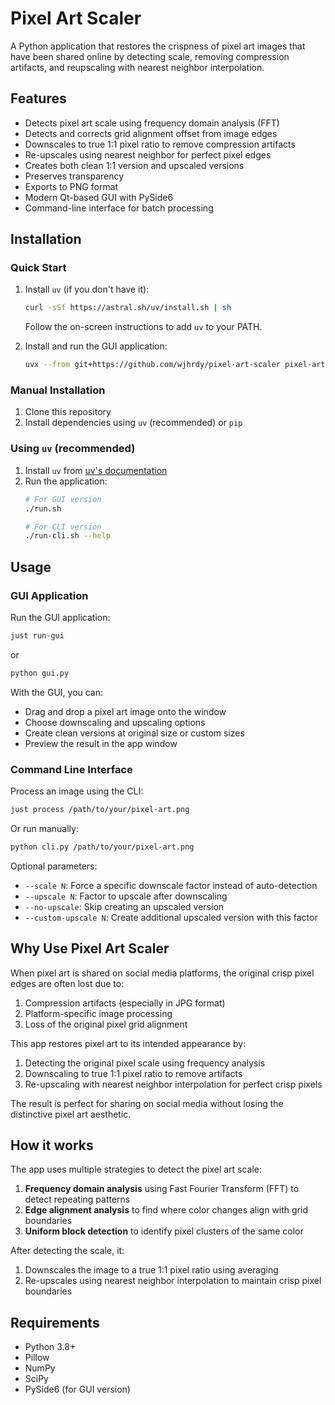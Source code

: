 # Pixel Art Scaler

A Python application that restores the crispness of pixel art images that have been shared online by detecting scale, removing compression artifacts, and reupscaling with nearest neighbor interpolation.

## Features

- Detects pixel art scale using frequency domain analysis (FFT)
- Detects and corrects grid alignment offset from image edges
- Downscales to true 1:1 pixel ratio to remove compression artifacts
- Re-upscales using nearest neighbor for perfect pixel edges
- Creates both clean 1:1 version and upscaled versions
- Preserves transparency
- Exports to PNG format
- Modern Qt-based GUI with PySide6
- Command-line interface for batch processing

## Installation

### Quick Start

1. Install `uv` (if you don't have it):
   ```bash
   curl -sSf https://astral.sh/uv/install.sh | sh
   ```
   Follow the on-screen instructions to add `uv` to your PATH.

2. Install and run the GUI application:
   ```bash
   uvx --from git+https://github.com/wjhrdy/pixel-art-scaler pixel-art-scaler
   ```

### Manual Installation

1. Clone this repository
2. Install dependencies using `uv` (recommended) or `pip`

### Using `uv` (recommended)

1. Install `uv` from [uv's documentation](https://docs.astral.sh/uv/)
2. Run the application:
   ```bash
   # For GUI version
   ./run.sh
   
   # For CLI version
   ./run-cli.sh --help
   ```

## Usage

### GUI Application

Run the GUI application:

```bash
just run-gui
```

or

```bash
python gui.py
```

With the GUI, you can:
- Drag and drop a pixel art image onto the window
- Choose downscaling and upscaling options
- Create clean versions at original size or custom sizes
- Preview the result in the app window

### Command Line Interface

Process an image using the CLI:

```bash
just process /path/to/your/pixel-art.png
```

Or run manually:

```bash
python cli.py /path/to/your/pixel-art.png
```

Optional parameters:
- `--scale N`: Force a specific downscale factor instead of auto-detection
- `--upscale N`: Factor to upscale after downscaling
- `--no-upscale`: Skip creating an upscaled version
- `--custom-upscale N`: Create additional upscaled version with this factor

## Why Use Pixel Art Scaler

When pixel art is shared on social media platforms, the original crisp pixel edges are often lost due to:
1. Compression artifacts (especially in JPG format)
2. Platform-specific image processing
3. Loss of the original pixel grid alignment

This app restores pixel art to its intended appearance by:
1. Detecting the original pixel scale using frequency analysis
2. Downscaling to true 1:1 pixel ratio to remove artifacts
3. Re-upscaling with nearest neighbor interpolation for perfect crisp pixels

The result is perfect for sharing on social media without losing the distinctive pixel art aesthetic.

## How it works

The app uses multiple strategies to detect the pixel art scale:
1. **Frequency domain analysis** using Fast Fourier Transform (FFT) to detect repeating patterns
2. **Edge alignment analysis** to find where color changes align with grid boundaries
3. **Uniform block detection** to identify pixel clusters of the same color

After detecting the scale, it:
1. Downscales the image to a true 1:1 pixel ratio using averaging
2. Re-upscales using nearest neighbor interpolation to maintain crisp pixel boundaries

## Requirements

- Python 3.8+
- Pillow
- NumPy
- SciPy
- PySide6 (for GUI version)